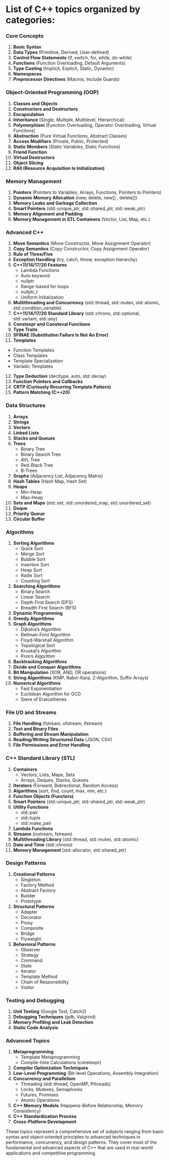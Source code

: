 # List of C++ topics organized by categories:

### **Core Concepts**
1. **Basic Syntax**
2. **Data Types** (Primitive, Derived, User-defined)
3. **Control Flow Statements** (if, switch, for, while, do-while)
4. **Functions** (Function Overloading, Default Arguments)
5. **Type Casting** (Implicit, Explicit, Static, Dynamic)
6. **Namespaces**
7. **Preprocessor Directives** (Macros, Include Guards)

### **Object-Oriented Programming (OOP)**
1. **Classes and Objects**
2. **Constructors and Destructors**
3. **Encapsulation**
4. **Inheritance** (Single, Multiple, Multilevel, Hierarchical)
5. **Polymorphism** (Function Overloading, Operator Overloading, Virtual Functions)
6. **Abstraction** (Pure Virtual Functions, Abstract Classes)
7. **Access Modifiers** (Private, Public, Protected)
8. **Static Members** (Static Variables, Static Functions)
9. **Friend Function**
10. **Virtual Destructors**
11. **Object Slicing**
12. **RAII (Resource Acquisition Is Initialization)**

### **Memory Management**
1. **Pointers** (Pointers to Variables, Arrays, Functions, Pointers to Pointers)
2. **Dynamic Memory Allocation** (new, delete, new[] , delete[])
3. **Memory Leaks and Garbage Collection**
4. **Smart Pointers** (std::unique_ptr, std::shared_ptr, std::weak_ptr)
5. **Memory Alignment and Padding**
6. **Memory Management in STL Containers** (Vector, List, Map, etc.)

### **Advanced C++**
1. **Move Semantics** (Move Constructor, Move Assignment Operator)
2. **Copy Semantics** (Copy Constructor, Copy Assignment Operator)
3. **Rule of Three/Five**
4. **Exception Handling** (try, catch, throw, exception hierarchy)
5. **C++11/14/17/20 Features**
   - Lambda Functions
   - Auto keyword
   - nullptr
   - Range-based for loops
   - nullptr_t
   - Uniform Initialization
6. **Multithreading and Concurrency** (std::thread, std::mutex, std::atomic, std::condition_variable)
7. **C++11/14/17/20 Standard Library** (std::chrono, std::optional, std::variant, std::any)
8. **Constexpr and Consteval Functions**
9. **Type Traits**
10. **SFINAE (Substitution Failure Is Not An Error)**
11. **Templates**
   - Function Templates
   - Class Templates
   - Template Specialization
   - Variadic Templates
12. **Type Deduction** (decltype, auto, std::decay)
13. **Function Pointers and Callbacks**
14. **CRTP (Curiously Recurring Template Pattern)**
15. **Pattern Matching (C++20)**

### **Data Structures**
1. **Arrays**
2. **Strings**
3. **Vectors**
4. **Linked Lists**
5. **Stacks and Queues**
6. **Trees**
   - Binary Tree
   - Binary Search Tree
   - AVL Tree
   - Red-Black Tree
   - B-Trees
7. **Graphs** (Adjacency List, Adjacency Matrix)
8. **Hash Tables** (Hash Map, Hash Set)
9. **Heaps**
   - Min-Heap
   - Max-Heap
10. **Sets and Maps** (std::set, std::unordered_map, std::unordered_set)
11. **Deque**
12. **Priority Queue**
13. **Circular Buffer**

### **Algorithms**
1. **Sorting Algorithms**
   - Quick Sort
   - Merge Sort
   - Bubble Sort
   - Insertion Sort
   - Heap Sort
   - Radix Sort
   - Counting Sort
2. **Searching Algorithms**
   - Binary Search
   - Linear Search
   - Depth First Search (DFS)
   - Breadth First Search (BFS)
3. **Dynamic Programming**
4. **Greedy Algorithms**
5. **Graph Algorithms**
   - Dijkstra’s Algorithm
   - Bellman-Ford Algorithm
   - Floyd-Warshall Algorithm
   - Topological Sort
   - Kruskal’s Algorithm
   - Prim’s Algorithm
6. **Backtracking Algorithms**
7. **Divide and Conquer Algorithms**
8. **Bit Manipulation** (XOR, AND, OR operations)
9. **String Algorithms** (KMP, Rabin-Karp, Z-Algorithm, Suffix Arrays)
10. **Numerical Algorithms**
    - Fast Exponentiation
    - Euclidean Algorithm for GCD
    - Sieve of Eratosthenes

### **File I/O and Streams**
1. **File Handling** (fstream, ofstream, ifstream)
2. **Text and Binary Files**
3. **Buffering and Stream Manipulation**
4. **Reading/Writing Structured Data** (JSON, CSV)
5. **File Permissions and Error Handling**

### **C++ Standard Library (STL)**
1. **Containers**
   - Vectors, Lists, Maps, Sets
   - Arrays, Deques, Stacks, Queues
2. **Iterators** (Forward, Bidirectional, Random Access)
3. **Algorithms** (sort, find, count, max, min, etc.)
4. **Function Objects (Functors)**
5. **Smart Pointers** (std::unique_ptr, std::shared_ptr, std::weak_ptr)
6. **Utility Functions**
   - std::pair
   - std::tuple
   - std::make_pair
7. **Lambda Functions**
8. **Streams** (iostream, fstream)
9. **Multithreading Library** (std::thread, std::mutex, std::atomic)
10. **Date and Time** (std::chrono)
11. **Memory Management** (std::allocator, std::shared_ptr)

### **Design Patterns**
1. **Creational Patterns**
   - Singleton
   - Factory Method
   - Abstract Factory
   - Builder
   - Prototype
2. **Structural Patterns**
   - Adapter
   - Decorator
   - Proxy
   - Composite
   - Bridge
   - Flyweight
3. **Behavioral Patterns**
   - Observer
   - Strategy
   - Command
   - State
   - Iterator
   - Template Method
   - Chain of Responsibility
   - Visitor

### **Testing and Debugging**
1. **Unit Testing** (Google Test, Catch2)
2. **Debugging Techniques** (gdb, Valgrind)
3. **Memory Profiling and Leak Detection**
4. **Static Code Analysis**

### **Advanced Topics**
1. **Metaprogramming**
   - Template Metaprogramming
   - Compile-time Calculations (constexpr)
2. **Compiler Optimization Techniques**
3. **Low-Level Programming** (Bit-level Operations, Assembly Integration)
4. **Concurrency and Parallelism**
   - Threading (std::thread, OpenMP, Pthreads)
   - Locks, Mutexes, Semaphores
   - Futures, Promises
   - Atomic Operations
5. **C++ Memory Models** (Happens-Before Relationship, Memory Consistency)
6. **C++ Standardization Process**
7. **Cross-Platform Development**

These topics represent a comprehensive set of subjects ranging from basic syntax and object-oriented principles to advanced techniques in performance, concurrency, and design patterns. They cover most of the fundamental and advanced aspects of C++ that are used in real-world applications and competitive programming.
